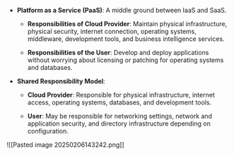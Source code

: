 - **Platform as a Service (PaaS)**: A middle ground between IaaS and SaaS.
    
    - **Responsibilities of Cloud Provider**: Maintain physical infrastructure, physical security, internet connection, operating systems, middleware, development tools, and business intelligence services.
        
    - **Responsibilities of the User**: Develop and deploy applications without worrying about licensing or patching for operating systems and databases.
        
- **Shared Responsibility Model**:
    
    - **Cloud Provider**: Responsible for physical infrastructure, internet access, operating systems, databases, and development tools.
        
    - **User**: May be responsible for networking settings, network and application security, and directory infrastructure depending on configuration.

![[Pasted image 20250206143242.png]]


